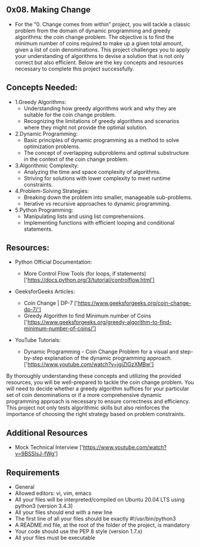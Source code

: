## 0x08. Making Change

- For the “0. Change comes from within” project, you will tackle a classic problem from the domain of dynamic programming and greedy algorithms: the coin change problem. The objective is to find the minimum number of coins required to make up a given total amount, given a list of coin denominations. This project challenges you to apply your understanding of algorithms to devise a solution that is not only correct but also efficient. Below are the key concepts and resources necessary to complete this project successfully.


## Concepts Needed:
- 1.Greedy Algorithms:
    - Understanding how greedy algorithms work and why they are suitable for the coin change problem.
    - Recognizing the limitations of greedy algorithms and scenarios where they might not provide the optimal solution.
- 2.Dynamic Programming:
    - Basic principles of dynamic programming as a method to solve optimization problems.
    - The concept of overlapping subproblems and optimal substructure in the context of the coin change problem.
- 3.Algorithmic Complexity:
    - Analyzing the time and space complexity of algorithms.
    - Striving for solutions with lower complexity to meet runtime constraints.
- 4.Problem-Solving Strategies:
    - Breaking down the problem into smaller, manageable sub-problems. 
    - Iterative vs recursive approaches to dynamic programming.
- 5.Python Programming:
    - Manipulating lists and using list comprehensions.
    - Implementing functions with efficient looping and conditional statements.

## Resources:
- Python Official Documentation:
    - More Control Flow Tools (for loops, if statements)['https://docs.python.org/3/tutorial/controlflow.html']

- GeeksforGeeks Articles:
    - Coin Change | DP-7 ['https://www.geeksforgeeks.org/coin-change-dp-7/']
    - Greedy Algorithm to find Minimum number of Coins ['https://www.geeksforgeeks.org/greedy-algorithm-to-find-minimum-number-of-coins/']

- YouTube Tutorials:
    - Dynamic Programming - Coin Change Problem for a visual and step-by-step explanation of the dynamic programming approach. ['https://www.youtube.com/watch?v=jgiZlGzXMBw']


By thoroughly understanding these concepts and utilizing the provided resources, you will be well-prepared to tackle the coin change problem. You will need to decide whether a greedy algorithm suffices for your particular set of coin denominations or if a more comprehensive dynamic programming approach is necessary to ensure correctness and efficiency. This project not only tests algorithmic skills but also reinforces the importance of choosing the right strategy based on problem constraints.

## Additional Resources
- Mock Technical Interview ['https://www.youtube.com/watch?v=9BSSIsJ-fWg']


## Requirements

- General
- Allowed editors: vi, vim, emacs
- All your files will be interpreted/compiled on Ubuntu 20.04 LTS using python3 (version 3.4.3)
- All your files should end with a new line
- The first line of all your files should be exactly #!/usr/bin/python3
- A README.md file, at the root of the folder of the project, is mandatory
- Your code should use the PEP 8 style (version 1.7.x)
- All your files must be executable